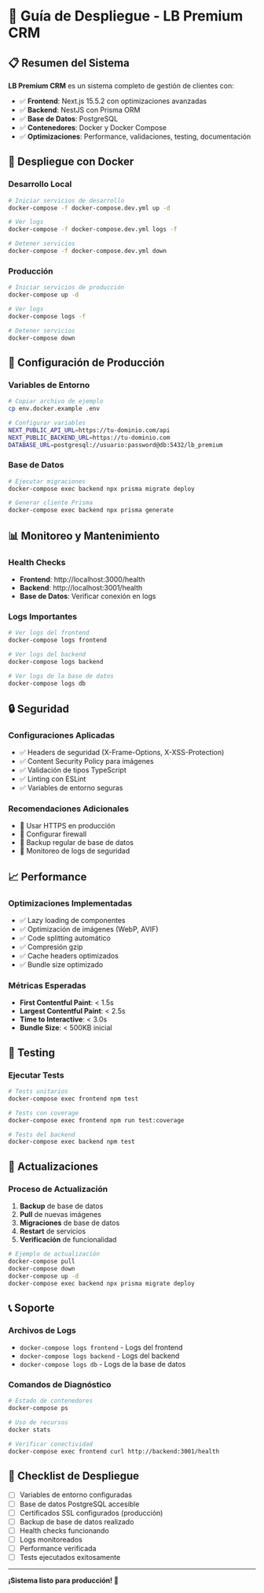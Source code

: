 # 🚀 Guía de Despliegue - LB Premium CRM

## 📋 Resumen del Sistema

**LB Premium CRM** es un sistema completo de gestión de clientes con:
- ✅ **Frontend**: Next.js 15.5.2 con optimizaciones avanzadas
- ✅ **Backend**: NestJS con Prisma ORM
- ✅ **Base de Datos**: PostgreSQL
- ✅ **Contenedores**: Docker y Docker Compose
- ✅ **Optimizaciones**: Performance, validaciones, testing, documentación

## 🐳 Despliegue con Docker

### **Desarrollo Local**
```bash
# Iniciar servicios de desarrollo
docker-compose -f docker-compose.dev.yml up -d

# Ver logs
docker-compose -f docker-compose.dev.yml logs -f

# Detener servicios
docker-compose -f docker-compose.dev.yml down
```

### **Producción**
```bash
# Iniciar servicios de producción
docker-compose up -d

# Ver logs
docker-compose logs -f

# Detener servicios
docker-compose down
```

## 🔧 Configuración de Producción

### **Variables de Entorno**
```bash
# Copiar archivo de ejemplo
cp env.docker.example .env

# Configurar variables
NEXT_PUBLIC_API_URL=https://tu-dominio.com/api
NEXT_PUBLIC_BACKEND_URL=https://tu-dominio.com
DATABASE_URL=postgresql://usuario:password@db:5432/lb_premium
```

### **Base de Datos**
```bash
# Ejecutar migraciones
docker-compose exec backend npx prisma migrate deploy

# Generar cliente Prisma
docker-compose exec backend npx prisma generate
```

## 📊 Monitoreo y Mantenimiento

### **Health Checks**
- **Frontend**: http://localhost:3000/health
- **Backend**: http://localhost:3001/health
- **Base de Datos**: Verificar conexión en logs

### **Logs Importantes**
```bash
# Ver logs del frontend
docker-compose logs frontend

# Ver logs del backend
docker-compose logs backend

# Ver logs de la base de datos
docker-compose logs db
```

## 🔒 Seguridad

### **Configuraciones Aplicadas**
- ✅ Headers de seguridad (X-Frame-Options, X-XSS-Protection)
- ✅ Content Security Policy para imágenes
- ✅ Validación de tipos TypeScript
- ✅ Linting con ESLint
- ✅ Variables de entorno seguras

### **Recomendaciones Adicionales**
- 🔐 Usar HTTPS en producción
- 🔐 Configurar firewall
- 🔐 Backup regular de base de datos
- 🔐 Monitoreo de logs de seguridad

## 📈 Performance

### **Optimizaciones Implementadas**
- ✅ Lazy loading de componentes
- ✅ Optimización de imágenes (WebP, AVIF)
- ✅ Code splitting automático
- ✅ Compresión gzip
- ✅ Cache headers optimizados
- ✅ Bundle size optimizado

### **Métricas Esperadas**
- **First Contentful Paint**: < 1.5s
- **Largest Contentful Paint**: < 2.5s
- **Time to Interactive**: < 3.0s
- **Bundle Size**: < 500KB inicial

## 🧪 Testing

### **Ejecutar Tests**
```bash
# Tests unitarios
docker-compose exec frontend npm test

# Tests con coverage
docker-compose exec frontend npm run test:coverage

# Tests del backend
docker-compose exec backend npm test
```

## 🔄 Actualizaciones

### **Proceso de Actualización**
1. **Backup** de base de datos
2. **Pull** de nuevas imágenes
3. **Migraciones** de base de datos
4. **Restart** de servicios
5. **Verificación** de funcionalidad

```bash
# Ejemplo de actualización
docker-compose pull
docker-compose down
docker-compose up -d
docker-compose exec backend npx prisma migrate deploy
```

## 📞 Soporte

### **Archivos de Logs**
- `docker-compose logs frontend` - Logs del frontend
- `docker-compose logs backend` - Logs del backend
- `docker-compose logs db` - Logs de la base de datos

### **Comandos de Diagnóstico**
```bash
# Estado de contenedores
docker-compose ps

# Uso de recursos
docker stats

# Verificar conectividad
docker-compose exec frontend curl http://backend:3001/health
```

## 🎯 Checklist de Despliegue

- [ ] Variables de entorno configuradas
- [ ] Base de datos PostgreSQL accesible
- [ ] Certificados SSL configurados (producción)
- [ ] Backup de base de datos realizado
- [ ] Health checks funcionando
- [ ] Logs monitoreados
- [ ] Performance verificada
- [ ] Tests ejecutados exitosamente

---

**¡Sistema listo para producción! 🚀**


